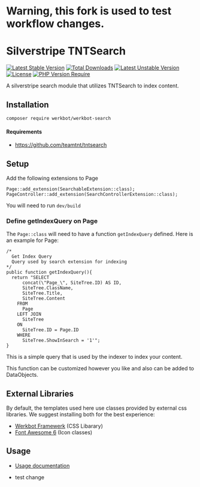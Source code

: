# Warning, this fork is used to test workflow changes.

# Silverstripe TNTSearch
[![Latest Stable Version](http://poser.pugx.org/werkbot/werkbot-search/v)](https://packagist.org/packages/werkbot/werkbot-search) [![Total Downloads](http://poser.pugx.org/werkbot/werkbot-search/downloads)](https://packagist.org/packages/werkbot/werkbot-search) [![Latest Unstable Version](http://poser.pugx.org/werkbot/werkbot-search/v/unstable)](https://packagist.org/packages/werkbot/werkbot-search) [![License](http://poser.pugx.org/werkbot/werkbot-search/license)](https://packagist.org/packages/werkbot/werkbot-search) [![PHP Version Require](http://poser.pugx.org/werkbot/werkbot-search/require/php)](https://packagist.org/packages/werkbot/werkbot-search)

A silverstripe search module that utilizes TNTSearch to index content.

## Installation
```
composer require werkbot/werkbot-search
```

#### Requirements
- https://github.com/teamtnt/tntsearch

## Setup
Add the following extensions to Page
```
Page::add_extension(SearchableExtension::class);
PageController::add_extension(SearchControllerExtension::class);
```

You will need to run `dev/build`

### Define getIndexQuery on Page
The `Page::class` will need to have a function `getIndexQuery` defined. Here is an example for Page:
```
/*
  Get Index Query
  Query used by search extension for indexing
*/
public function getIndexQuery(){
  return "SELECT
      concat(\"Page_\", SiteTree.ID) AS ID,
      SiteTree.ClassName,
      SiteTree.Title,
      SiteTree.Content
    FROM
      Page
    LEFT JOIN
      SiteTree
    ON
      SiteTree.ID = Page.ID
    WHERE
      SiteTree.ShowInSearch = '1'";
}
```
This is a simple query that is used by the indexer to index your content.

This function can be customized however you like and also can be added to DataObjects.

## External Libraries
By default, the templates used here use classes provided by external css libraries. We suggest installing both for the best experience:
- [Werkbot Framewerk](https://www.npmjs.com/package/werkbot-framewerk) (CSS Libarary)
- [Font Awesome 6](https://fontawesome.com/) (Icon classes)

## Usage
* [Usage documentation](docs/en/README.md)


- test change
